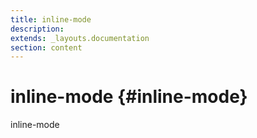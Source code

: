 ```yaml
---
title: inline-mode
description: 
extends: _layouts.documentation
section: content
---
```


# inline-mode {#inline-mode}

inline-mode